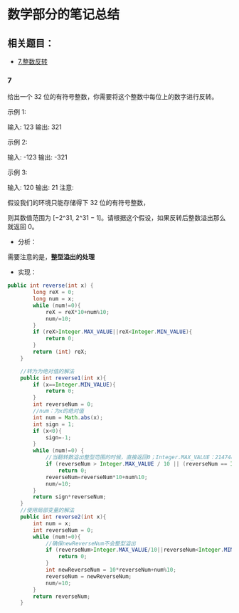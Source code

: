 # 数学部分的笔记总结
## 相关题目：
* [7.整数反转]()
### 7
给出一个 32 位的有符号整数，你需要将这个整数中每位上的数字进行反转。

 示例 1:

 输入: 123
 输出: 321
 
 示例 2:

 输入: -123
 输出: -321
 
 示例 3:

 输入: 120
 输出: 21
 注意:

 假设我们的环境只能存储得下 32 位的有符号整数，

 则其数值范围为 [−2^31,  2^31 − 1]。请根据这个假设，如果反转后整数溢出那么就返回 0。
 
- 分析：

需要注意的是，**整型溢出的处理**

- 实现：
```java
public int reverse(int x) {
        long reX = 0;
        long num = x;
        while (num!=0){
            reX = reX*10+num%10;
            num/=10;
        }
        if (reX>Integer.MAX_VALUE||reX<Integer.MIN_VALUE){
            return 0;
        }
        return (int) reX;
    }

    //转为为绝对值的解法
    public int reverse1(int x){
        if (x==Integer.MIN_VALUE){
            return 0;
        }
        int reverseNum = 0;
        //num：为x的绝对值
        int num = Math.abs(x);
        int sign = 1;
        if (x<0){
            sign=-1;
        }
        while (num!=0) {
            //当翻转数溢出整型范围的时候，直接返回0；Integer.MAX_VALUE：2147483647
            if (reverseNum > Integer.MAX_VALUE / 10 || (reverseNum == Integer.MAX_VALUE / 10 && x % 10 > 7))
                return 0;
            reverseNum=reverseNum*10+num%10;
            num/=10;
        }
        return sign*reverseNum;
    }
    //使用局部变量的解法
    public int reverse2(int x){
        int num = x;
        int reverseNum = 0;
        while (num!=0){
            //确保newReverseNum不会整型溢出
            if (reverseNum>Integer.MAX_VALUE/10||reverseNum<Integer.MIN_VALUE/10){
                return 0;
            }
            int newReverseNum = 10*reverseNum+num%10;
            reverseNum = newReverseNum;
            num/=10;
        }
        return reverseNum;
    }

```